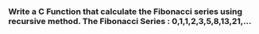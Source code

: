  ###  Write a C Function that calculate the Fibonacci series using recursive method. The Fibonacci Series : 0,1,1,2,3,5,8,13,21,…
